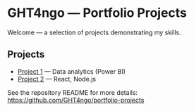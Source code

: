 # GHT4ngo — Portfolio Projects

Welcome — a selection of projects demonstrating my skills.

## Projects
- [Project 1](./project1-fbi) — Data analytics (Power BI)
- [Project 2](./project2-name) — React, Node.js

See the repository README for more details: https://github.com/GHT4ngo/portfolio-projects
